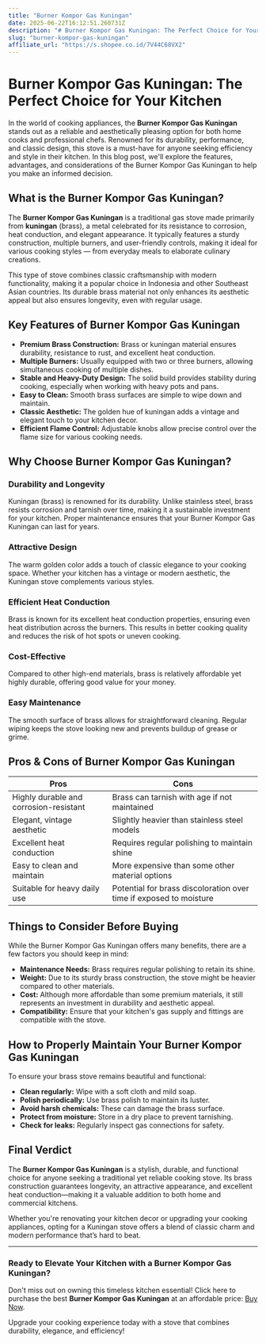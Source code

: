 ```yaml
---
title: "Burner Kompor Gas Kuningan"
date: 2025-06-22T16:12:51.260731Z
description: "# Burner Kompor Gas Kuningan: The Perfect Choice for Your Kitchen..."
slug: "burner-kompor-gas-kuningan"
affiliate_url: "https://s.shopee.co.id/7V44C68VX2"
---
```

# Burner Kompor Gas Kuningan: The Perfect Choice for Your Kitchen

In the world of cooking appliances, the **Burner Kompor Gas Kuningan** stands out as a reliable and aesthetically pleasing option for both home cooks and professional chefs. Renowned for its durability, performance, and classic design, this stove is a must-have for anyone seeking efficiency and style in their kitchen. In this blog post, we'll explore the features, advantages, and considerations of the Burner Kompor Gas Kuningan to help you make an informed decision.

## What is the Burner Kompor Gas Kuningan?

The **Burner Kompor Gas Kuningan** is a traditional gas stove made primarily from **kuningan** (brass), a metal celebrated for its resistance to corrosion, heat conduction, and elegant appearance. It typically features a sturdy construction, multiple burners, and user-friendly controls, making it ideal for various cooking styles — from everyday meals to elaborate culinary creations.

This type of stove combines classic craftsmanship with modern functionality, making it a popular choice in Indonesia and other Southeast Asian countries. Its durable brass material not only enhances its aesthetic appeal but also ensures longevity, even with regular usage.

## Key Features of Burner Kompor Gas Kuningan

- **Premium Brass Construction:** Brass or kuningan material ensures durability, resistance to rust, and excellent heat conduction.
- **Multiple Burners:** Usually equipped with two or three burners, allowing simultaneous cooking of multiple dishes.
- **Stable and Heavy-Duty Design:** The solid build provides stability during cooking, especially when working with heavy pots and pans.
- **Easy to Clean:** Smooth brass surfaces are simple to wipe down and maintain.
- **Classic Aesthetic:** The golden hue of kuningan adds a vintage and elegant touch to your kitchen decor.
- **Efficient Flame Control:** Adjustable knobs allow precise control over the flame size for various cooking needs.

## Why Choose Burner Kompor Gas Kuningan?

### Durability and Longevity

Kuningan (brass) is renowned for its durability. Unlike stainless steel, brass resists corrosion and tarnish over time, making it a sustainable investment for your kitchen. Proper maintenance ensures that your Burner Kompor Gas Kuningan can last for years.

### Attractive Design

The warm golden color adds a touch of classic elegance to your cooking space. Whether your kitchen has a vintage or modern aesthetic, the Kuningan stove complements various styles.

### Efficient Heat Conduction

Brass is known for its excellent heat conduction properties, ensuring even heat distribution across the burners. This results in better cooking quality and reduces the risk of hot spots or uneven cooking.

### Cost-Effective

Compared to other high-end materials, brass is relatively affordable yet highly durable, offering good value for your money.

### Easy Maintenance

The smooth surface of brass allows for straightforward cleaning. Regular wiping keeps the stove looking new and prevents buildup of grease or grime.

## Pros & Cons of Burner Kompor Gas Kuningan

| **Pros**                                       | **Cons**                               |
|------------------------------------------------|----------------------------------------|
| Highly durable and corrosion-resistant       | Brass can tarnish with age if not maintained |
| Elegant, vintage aesthetic                   | Slightly heavier than stainless steel models |
| Excellent heat conduction                     | Requires regular polishing to maintain shine |
| Easy to clean and maintain                   | More expensive than some other material options |
| Suitable for heavy daily use                  | Potential for brass discoloration over time if exposed to moisture |

## Things to Consider Before Buying

While the Burner Kompor Gas Kuningan offers many benefits, there are a few factors you should keep in mind:
- **Maintenance Needs:** Brass requires regular polishing to retain its shine.
- **Weight:** Due to its sturdy brass construction, the stove might be heavier compared to other materials.
- **Cost:** Although more affordable than some premium materials, it still represents an investment in durability and aesthetic appeal.
- **Compatibility:** Ensure that your kitchen's gas supply and fittings are compatible with the stove.

## How to Properly Maintain Your Burner Kompor Gas Kuningan

To ensure your brass stove remains beautiful and functional:
- **Clean regularly:** Wipe with a soft cloth and mild soap.
- **Polish periodically:** Use brass polish to maintain its luster.
- **Avoid harsh chemicals:** These can damage the brass surface.
- **Protect from moisture:** Store in a dry place to prevent tarnishing.
- **Check for leaks:** Regularly inspect gas connections for safety.

## Final Verdict

The **Burner Kompor Gas Kuningan** is a stylish, durable, and functional choice for anyone seeking a traditional yet reliable cooking stove. Its brass construction guarantees longevity, an attractive appearance, and excellent heat conduction—making it a valuable addition to both home and commercial kitchens.

Whether you're renovating your kitchen decor or upgrading your cooking appliances, opting for a Kuningan stove offers a blend of classic charm and modern performance that’s hard to beat.

---

### Ready to Elevate Your Kitchen with a Burner Kompor Gas Kuningan?

Don't miss out on owning this timeless kitchen essential! Click here to purchase the best **Burner Kompor Gas Kuningan** at an affordable price: [Buy Now](https://s.shopee.co.id/7V44C68VX2).

Upgrade your cooking experience today with a stove that combines durability, elegance, and efficiency!
